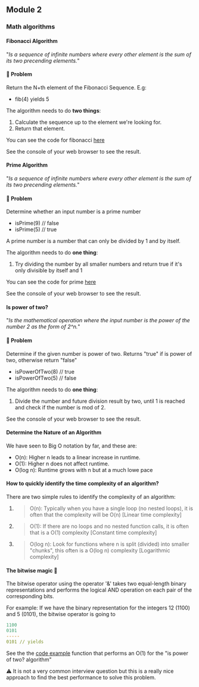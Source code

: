 ## **Module 2**

### **Math algorithms**

#### **Fibonacci Algorithm**

"_Is a sequence of infinite numbers where every other element is the sum of its two precending elements._"

#### **💭 Problem**

Return the N+th element of the Fibonacci Sequence. E.g:

- fib(4) yields 5

The algorithm needs to do **two things**:

1. Calculate the sequence up to the element we're looking for.
2. Return that element.

You can see the code for fibonacci [here](https://github.com/xdiegom/algorithms-crash-course-notes/blob/main/module-2/fibonacci.js)

See the console of your web browser to see the result.

#### **Prime Algorithm**

"_Is a sequence of infinite numbers where every other element is the sum of its two precending elements._"

#### **💭 Problem**

Determine whether an input number is a prime number

- isPrime(9) // false
- isPrime(5) // true

A prime number is a number that can only be divided by 1 and by itself.

The algorithm needs to do **one thing**:

1. Try dividing the number by all smaller numbers and return true if it's only divisible by itself and 1

You can see the code for prime [here](https://github.com/xdiegom/algorithms-crash-course-notes/blob/main/module-2/prime.js)

See the console of your web browser to see the result.
#### **Is power of two?**

"_Is the mathematical operation where the input number is the power of the number 2 as the form of 2^n._"

#### **💭 Problem**

Determine if the given number is power of two. Returns "true" if is power of two, otherwise return "false"

- isPowerOfTwo(8) // true
- isPowerOfTwo(5) // false


The algorithm needs to do **one thing**:

1. Divide the number and future division result by two, until 1 is reached and check if the number is mod of 2.

See the console of your web browser to see the result.

#### **Determine the Nature of an Algorithm**

We have seen to Big O notation by far, and these are:
- O(n): Higher n leads to a linear increase in runtime. 
- O(1): Higher n does not affect runtime.
- O(log n): Runtime grows with n but at a much lowe pace

#### **How to quickly identify the time complexity of an algorithm?**

There are two simple rules to identify the complexity of an algorithm:

1. > O(n): Typically when you have a single loop (no nested loops), it is often that the complexity will be O(n) [Linear time complexity]

2. > O(1): If there are no loops and no nested function calls, it is often that is a O(1) complexity [Constant time complexity]

3. > O(log n): Look for functions where n is split (divided) into smaller "chunks", this often is a O(log n) complexity [Logarithmic complexity]

#### **The bitwise magic 🤯**

The bitwise operator using the operator '&' takes two equal-length binary representations and performs the logical AND operation on each pair of the corresponding bits. 

For example: 
If we have the binary representation for the integers 12 (1100) and 5 (0101), the bitwise operator is going to 

```yml
1100
0101
-----
0101 // yields
```

See the the [code example](https://github.com/xdiegom/algorithms-crash-course-notes/blob/2c57d2bf0ae52f6d40046c37c80dd0281ba94103/module-2/is-power-of-two.js#L28) function that performs an O(1) for the "is power of two? algorithm"

⚠️ It is not a very common interview question but this is a really nice approach to find the best performance to solve this problem.